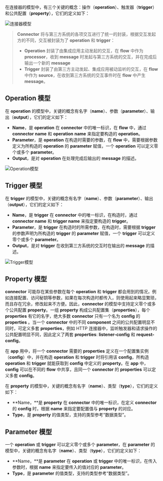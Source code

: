 在连接器的模型中，有三个关键的概念：操作（**operation**）、触发器（**trigger**）和公共配置（**property**），它们的定义如下：

![连接器模型](https://main.qcloudimg.com/raw/640793293fae5ba9f640e5364080c056/%E8%BF%9E%E6%8E%A5%E5%99%A8%E6%A8%A1%E5%9E%8B.png)

> **Connector** 将与第三方系统的各项交互进行了统一的封装，根据交互发起方的不同，交互被封装为了 **operation** 和 **trigger**：
> - **Operation** 封装了由集成应用主动发起的交互，在 **flow** 中作为 **processor**，收到 **message** 时发起与第三方系统的交互，并在完成后输出一个新的 **message**
> - **Trigger** 封装了由第三方主动发起、集成应用被动监听的交互，在 **flow** 中作为 **source**，在收到第三方系统的交互事件时在 **flow** 中产生 **message**。

##  Operation 模型

在 **operation** 的模型中，关键的概念有名字（**name**）、参数（**parameter**）、输出（**output**），它们的定义如下：

- **Name**，是 **operation** 在 **connector** 中的唯一标识，在 **flow** 中，通过 **connector** **name** 和 **operation** **name** 来指定要构造的 **operation**。
- **Parameter**，是 **operation** 在构造时需要的参数，在 **flow** 中，需要根据参数定义为所构造的 **operation** 的 **parameter** 赋值，一个 **operation** 可以定义零个或多个 **parameter**。
- **Output**，是对 **operation** 在处理完成后输出的 **message** 的描述。

![Operation模型](https://main.qcloudimg.com/raw/fdb7e3cff83bfde00984db44ffe56905/Operation%E6%A8%A1%E5%9E%8B.png)

## Trigger 模型

在 **trigger** 的模型中，关键的概念有名字（**name**）、参数（**parameter**）、输出（**output**），它们的定义如下：

- **Name**，是 **trigger** 在 **connector** 中的唯一标识，在构造时，通过 **connector name** 和 **trigger name** 来指定要构造的 **trigger**。
- **Parameter**，是 **trigger** 在构造时的所需参数，在构造时，需要根据 **trigger** 的参数声明为所构造的 **trigger** 的 **parameter** 赋值，一个 **trigger** 可以定义零个或多个 **parameter**。
- **Output**，是对 **trigger** 在收到第三方系统的交互时在输出的 **message** 的描述。

![Trigger模型](https://main.qcloudimg.com/raw/984316cb543f5ea34331dfbd5b43603b/Trigger%E6%A8%A1%E5%9E%8B.png)

##  Property 模型

**connector** 可能存在某些参数在每个 **operation** 和 **trigger** 都会用到的情况，例如连接配置、访问秘钥等参数，如果在每次构造时都传入，则使用起来略显繁琐，而且存在冗余，修改起来不方便。因此，**connector** 的模型中支持定义零个或多个公共配置 **property**。一组 **property** 构成公共配置集（**properties**），每个 **properties** 有它的名字，绝大多数 **connector** 只有一个名为 **config** 的 **properties** 。当一个 **connector** 中的不同 **component** 之间的公共配置明显不同时，可定义多套 **properties**，例如 HTTP 连接器中，监听触发器和请求操作的公共配置明显不同，因此定义了两套 **properties**: **listener-config** 和 **request-config**。

在 **app** 用中，将一个 **connector** 需要的 **properties** 定义在一个配置集实例（**config**）中，并在构造 **operation** 和 **trigger** 时将引用该 **config**，所构造 **operation** 和 **trigger** 就能获取到 **config** 中定义的 **property**。在 **app** 中，**config** 可以在不同的 **flow** 中共享，且同一个 **connector** 的 **properties** 可以定义多套 **config**。

在 **property** 的模型中，关键的概念有名字（**name**）、类型（**type**），它们的定义如下：

- **Name，**是 **property** 在 **connector** 中的唯一标识，在定义 **connector** 的 **config** 时，根据 **name** 来指定要配置值与 **property** 的对应。
- **Type**，是 **property** 的值类型，支持的类型参考“数据类型”。

## Parameter 模型

一个 **operation** 或 **trigger** 可以定义零个或多个 **parameter**，在 **parameter** 的模型中，关键的概念有名字（**name**）、类型（**type**），它们的定义如下：

- **Name，**是 **parameter** 在 **operation** 或 **trigger** 中的唯一标识，在传入参数时，根据 **name** 来指定要传入的值对应的 **parameter**。
- **Type**，是 **parameter** 的值类型，支持的类型参考“数据类型”。
